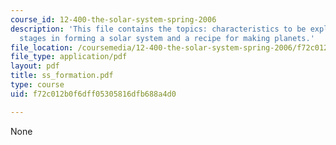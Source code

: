 ```yaml
---
course_id: 12-400-the-solar-system-spring-2006
description: 'This file contains the topics: characteristics to be explained by theory,
  stages in forming a solar system and a recipe for making planets.'
file_location: /coursemedia/12-400-the-solar-system-spring-2006/f72c012b0f6dff05305816dfb688a4d0_ss_formation.pdf
file_type: application/pdf
layout: pdf
title: ss_formation.pdf
type: course
uid: f72c012b0f6dff05305816dfb688a4d0

---
```

None